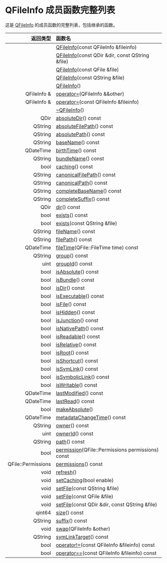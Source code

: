 # QFileInfo 成员函数完整列表

这是 [QFileInfo](https://doc.qt.io/qt-5/qfileinfo.html) 的成员函数的完整列表，包括继承的函数。

|返回类型|函数名|
|----:|:----|
||[QFileInfo](QFileInfo.md#成员函数文档)(const QFileInfo &fileinfo)|
||[QFileInfo](QFileInfo.md#QFileInfo::QFileInfo(const-QDir-&dir,-const-QString-&file))(const QDir &dir, const QString &file)|
||[QFileInfo](QFileInfo.md#QFileInfo::QFileInfo(const-QFile-&file))(const QFile &file)|
||[QFileInfo](QFileInfo.md#QFileInfo::QFileInfo(const-QString-&file))(const QString &file)|
||[QFileInfo](QFileInfo.md#QFileInfo::QFileInfo())()|
|QFileInfo &|[operator=](QFileInfo.md#QFileInfo-&QFileInfo::operator=(QFileInfo-&&other))(QFileInfo &&other)|
|QFileInfo &|[operator=](QFileInfo.md#QFileInfo-&QFileInfo::operator=(const-QFileInfo-&fileinfo))(const QFileInfo &fileinfo)|
||[~QFileInfo](QFileInfo.md#QFileInfo::~QFileInfo())()|
|QDir|[absoluteDir](QFileInfo.md#QDir-QFileInfo::absoluteDir()-const)() const|
|QString|[absoluteFilePath](QFileInfo.md#QString-QFileInfo::absoluteFilePath()-const)() const|
|QString|[absolutePath](QFileInfo.md#QString-QFileInfo::absolutePath()-const)() const|
|QString|[baseName](QFileInfo.md#QString-QFileInfo::baseName()-const)() const|
|QDateTime|[birthTime](QFileInfo.md#QDateTime-QFileInfo::birthTime()-const)() const|
|QString|[bundleName](QFileInfo.md#QString-QFileInfo::bundleName()-const)() const|
|bool|[caching](QFileInfo.md#bool-QFileInfo::caching()-const)() const|
|QString|[canonicalFilePath](QFileInfo.md#QString-QFileInfo::canonicalFilePath()-const)() const|
|QString|[canonicalPath](QFileInfo.md#QString-QFileInfo::canonicalPath()-const)() const|
|QString|[completeBaseName](QFileInfo.md#QString-QFileInfo::completeBaseName()-const)() const|
|QString|[completeSuffix](QFileInfo.md#QString-QFileInfo::completeSuffix()-const)() const|
|QDir|[dir](QFileInfo.md#QDir-QFileInfo::dir()-const)() const|
|bool|[exists](QFileInfo.md#bool-QFileInfo::exists()-const)() const|
|bool|[exists](QFileInfo.md#bool-QFileInfo::exists(const-QString-&file))(const QString &file)|
|QString|[fileName](QFileInfo.md#QString-QFileInfo::fileName()-const)() const|
|QString|[filePath](QFileInfo.md#QString-QFileInfo::filePath()-const)() const|
|QDateTime|[fileTime](QFileInfo.md#QDateTime-QFileInfo::fileTime(QFile::FileTime-time)-const)(QFile::FileTime time) const|
|QString|[group](QFileInfo.md#QString-QFileInfo::group()-const)() const|
|uint|[groupId](QFileInfo.md#uint-QFileInfo::groupId()-const)() const|
|bool|[isAbsolute](QFileInfo.md#bool-QFileInfo::isAbsolute()-const)() const|
|bool|[isBundle](QFileInfo.md#bool-QFileInfo::isBundle()-const)() const|
|bool|[isDir](QFileInfo.md#bool-QFileInfo::isDir()-const)() const|
|bool|[isExecutable](QFileInfo.md#bool-QFileInfo::isExecutable()-const)() const|
|bool|[isFile](QFileInfo.md#bool-QFileInfo::isFile()-const)() const|
|bool|[isHidden](QFileInfo.md#bool-QFileInfo::isHidden()-const)() const|
|bool|[isJunction](QFileInfo.md#bool-QFileInfo::isJunction()-const)() const|
|bool|[isNativePath](QFileInfo.md#bool-QFileInfo::isNativePath()-const)() const|
|bool|[isReadable](QFileInfo.md#bool-QFileInfo::isReadable()-const)() const|
|bool|[isRelative](QFileInfo.md#bool-QFileInfo::isRelative()-const)() const|
|bool|[isRoot](QFileInfo.md#bool-QFileInfo::isRoot()-const)() const|
|bool|[isShortcut](QFileInfo.md#bool-QFileInfo::isShortcut()-const)() const|
|bool|[isSymLink](QFileInfo.md#bool-QFileInfo::isSymLink()-const)() const|
|bool|[isSymbolicLink](QFileInfo.md#bool-QFileInfo::isSymbolicLink()-const)() const|
|bool|[isWritable](QFileInfo.md#bool-QFileInfo::isWritable()-const)() const|
|QDateTime|[lastModified](QFileInfo.md#QDateTime-QFileInfo::lastModified()-const)() const|
|QDateTime|[lastRead](QFileInfo.md#QDateTime-QFileInfo::lastRead()-const)() const|
|bool|[makeAbsolute](QFileInfo.md#bool-QFileInfo::makeAbsolute())()|
|QDateTime|[metadataChangeTime](QFileInfo.md#QDateTime-QFileInfo::metadataChangeTime()-const)() const|
|QString|[owner](QFileInfo.md#QString-QFileInfo::owner()-const)() const|
|uint|[ownerId](QFileInfo.md#uint-QFileInfo::ownerId()-const)() const|
|QString|[path](QFileInfo.md#QString-QFileInfo::path()-const)() const|
|bool|[permission](QFileInfo.md#bool-QFileInfo::permission(QFile::Permissions-permissions)-const)(QFile::Permissions permissions) const|
|QFile::Permissions|[permissions](QFileInfo.md#QFile::Permissions-QFileInfo::permissions()-const)() const|
|void|[refresh](QFileInfo.md#void-QFileInfo::refresh())() |
|void|[setCaching](QFileInfo.md#void-QFileInfo::setCaching(bool-enable))(bool enable)|
|void|[setFile](QFileInfo.md#void-QFileInfo::setFile(const-QString-&file))(const QString &file)|
|void|[setFile](QFileInfo.md#void-QFileInfo::setFile(const-QFile-&file))(const QFile &file)|
|void|[setFile](QFileInfo.md#void-QFileInfo::setFile(const-QDir-&dir,-const-QString-&file))(const QDir &dir, const QString &file)|
|qint64|[size](QFileInfo.md#qint64-QFileInfo::size()-const)() const|
|QString|[suffix](QFileInfo.md#QString-QFileInfo::suffix()-const)() const|
|void|[swap](QFileInfo.md#void-QFileInfo::swap(QFileInfo-&other))(QFileInfo &other)|
|QString|[symLinkTarget](QFileInfo.md#QString-QFileInfo::symLinkTarget()-const)() const|
|bool|[operator!=](QFileInfo.md#bool-QFileInfo::operator!=(const-QFileInfo-&fileinfo)-const)(const QFileInfo &fileinfo) const|
|bool|[operator==](QFileInfo.md#bool-QFileInfo::operator==(const-QFileInfo-&fileinfo)-const)(const QFileInfo &fileinfo) const|
